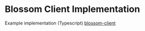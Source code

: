 # Blossom Client Implementation

Example implementation (Typescript) [blossom-client](https://github.com/hzrd149/blossom-client)
